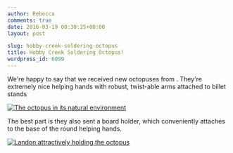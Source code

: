```yaml
---
author: Rebecca
comments: true
date: 2016-03-19 00:30:25+00:00
layout: post

slug: hobby-creek-soldering-octopus
title: Hobby Creek Soldering Octopus!
wordpress_id: 6099
---
```


We're happy to say that we received new octopuses from . They're extremely nice helping hands with robust, twist-able arms attached to billet stands


[![The octopus in its natural environment](http://miters.mit.edu/wp-content/uploads/2016/03/SAM_9383-1024x682.jpg)](http://miters.mit.edu/wp-content/uploads/2016/03/SAM_9383.jpg)


The best part is they also sent a board holder, which conveniently attaches to the base of the round helping hands.

[![Landon attractively holding the octopus](http://miters.mit.edu/wp-content/uploads/2016/03/SAM_9386-1024x682.jpg)](http://miters.mit.edu/wp-content/uploads/2016/03/SAM_9386.jpg)
